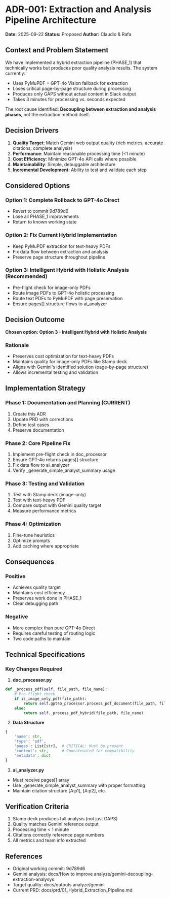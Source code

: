# ADR-001: Extraction and Analysis Pipeline Architecture

**Date:** 2025-09-22
**Status:** Proposed
**Author:** Claudio & Rafa

## Context and Problem Statement

We have implemented a hybrid extraction pipeline (PHASE_1) that technically works but produces poor quality analysis results. The system currently:
- Uses PyMuPDF + GPT-4o Vision fallback for extraction
- Loses critical page-by-page structure during processing
- Produces only GAPS without actual content in Slack output
- Takes 3 minutes for processing vs. seconds expected

The root cause identified: **Decoupling between extraction and analysis phases**, not the extraction method itself.

## Decision Drivers

1. **Quality Target**: Match Gemini web output quality (rich metrics, accurate citations, complete analysis)
2. **Performance**: Maintain reasonable processing time (<1 minute)
3. **Cost Efficiency**: Minimize GPT-4o API calls where possible
4. **Maintainability**: Simple, debuggable architecture
5. **Incremental Development**: Ability to test and validate each step

## Considered Options

### Option 1: Complete Rollback to GPT-4o Direct
- Revert to commit 9d789d6
- Lose all PHASE_1 improvements
- Return to known working state

### Option 2: Fix Current Hybrid Implementation
- Keep PyMuPDF extraction for text-heavy PDFs
- Fix data flow between extraction and analysis
- Preserve page structure throughout pipeline

### Option 3: Intelligent Hybrid with Holistic Analysis (Recommended)
- Pre-flight check for image-only PDFs
- Route image PDFs to GPT-4o holistic processing
- Route text PDFs to PyMuPDF with page preservation
- Ensure pages[] structure flows to ai_analyzer

## Decision Outcome

**Chosen option: Option 3 - Intelligent Hybrid with Holistic Analysis**

### Rationale
- Preserves cost optimization for text-heavy PDFs
- Maintains quality for image-only PDFs like Stamp deck
- Aligns with Gemini's identified solution (page-by-page structure)
- Allows incremental testing and validation

## Implementation Strategy

### Phase 1: Documentation and Planning (CURRENT)
1. Create this ADR
2. Update PRD with corrections
3. Define test cases
4. Preserve documentation

### Phase 2: Core Pipeline Fix
1. Implement pre-flight check in doc_processor
2. Ensure GPT-4o returns pages[] structure
3. Fix data flow to ai_analyzer
4. Verify _generate_simple_analyst_summary usage

### Phase 3: Testing and Validation
1. Test with Stamp deck (image-only)
2. Test with text-heavy PDF
3. Compare output with Gemini quality target
4. Measure performance metrics

### Phase 4: Optimization
1. Fine-tune heuristics
2. Optimize prompts
3. Add caching where appropriate

## Consequences

### Positive
- Achieves quality target
- Maintains cost efficiency
- Preserves work done in PHASE_1
- Clear debugging path

### Negative
- More complex than pure GPT-4o Direct
- Requires careful testing of routing logic
- Two code paths to maintain

## Technical Specifications

### Key Changes Required

1. **doc_processor.py**
```python
def _process_pdf(self, file_path, file_name):
    # Pre-flight check
    if is_image_only_pdf(file_path):
        return self.gpt4o_processor.process_pdf_document(file_path, file_name)
    else:
        return self._process_pdf_hybrid(file_path, file_name)
```

2. **Data Structure**
```python
{
    'name': str,
    'type': 'pdf',
    'pages': List[str],  # CRITICAL: Must be present
    'content': str,      # Concatenated for compatibility
    'metadata': dict
}
```

3. **ai_analyzer.py**
- Must receive pages[] array
- Use _generate_simple_analyst_summary with proper formatting
- Maintain citation structure [A·p1], [A·p2], etc.

## Verification Criteria

1. Stamp deck produces full analysis (not just GAPS)
2. Quality matches Gemini reference output
3. Processing time < 1 minute
4. Citations correctly reference page numbers
5. All metrics and team info extracted

## References

- Original working commit: 9d789d6
- Gemini analysis: docs/How to improve analyze/gemini-decoupling-extraction-analysys
- Target quality: docs/outputs analyze/gemini
- Current PRD: docs/prd/01_Hybrid_Extraction_Pipeline.md